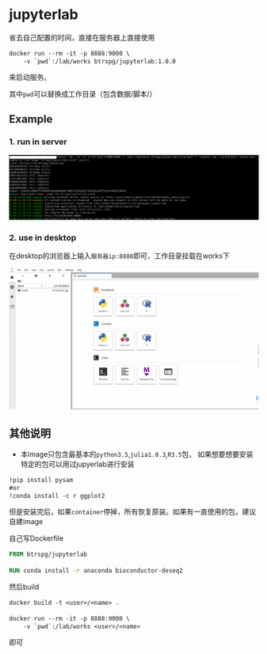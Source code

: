 # jupyterlab

省去自己配置的时间，直接在服务器上直接使用

```shell script
docker run --rm -it -p 8888:9000 \
    -v `pwd`:/lab/works btrspg/jupyterlab:1.0.0 
```
来启动服务。


其中`pwd`可以替换成工作目录（包含数据/脚本/）

## Example

### 1. run in server

![RUN](images/docker_run.png)

### 2. use in desktop

在desktop的浏览器上输入`服务器ip:8888`即可，工作目录挂载在works下

![USE](images/docker_use.png)



## 其他说明

- 本image只包含最基本的`python3.5`,`julia1.0.3`,`R3.5`包，
如果想要想要安装特定的包可以用过jupyerlab进行安装

```
!pip install pysam
#or
!conda install -c r ggplot2
```
但是安装完后，如果`container`停掉，所有恢复原装。如果有一直使用的包，建议自建image

自己写Dockerfile

```dockerfile
FROM btrspg/jupyterlab

RUN conda install -r anaconda bioconductor-deseq2
```

然后build

```shell script
docker build -t <user>/<name> .

docker run --rm -it -p 8888:9000 \
    -v `pwd`:/lab/works <user>/<name> 
```
即可

